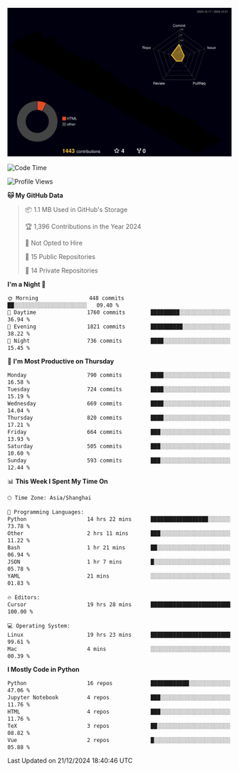 <!--![](https://raw.githubusercontent.com/BorisYang326/BorisYang326/output/github-contribution-grid-snake-dark.svg) -->
![](./profile-3d-contrib/profile-night-rainbow.svg)
<!--START_SECTION:waka-->
![Code Time](http://img.shields.io/badge/Code%20Time-698%20hrs%201%20min-blue)

![Profile Views](http://img.shields.io/badge/Profile%20Views-25-blue)

**🐱 My GitHub Data** 

> 📦 1.1 MB Used in GitHub's Storage 
 > 
> 🏆 1,396 Contributions in the Year 2024
 > 
> 🚫 Not Opted to Hire
 > 
> 📜 15 Public Repositories 
 > 
> 🔑 14 Private Repositories 
 > 
**I'm a Night 🦉** 

```text
🌞 Morning                448 commits         ██░░░░░░░░░░░░░░░░░░░░░░░   09.40 % 
🌆 Daytime                1760 commits        █████████░░░░░░░░░░░░░░░░   36.94 % 
🌃 Evening                1821 commits        ██████████░░░░░░░░░░░░░░░   38.22 % 
🌙 Night                  736 commits         ████░░░░░░░░░░░░░░░░░░░░░   15.45 % 
```
📅 **I'm Most Productive on Thursday** 

```text
Monday                   790 commits         ████░░░░░░░░░░░░░░░░░░░░░   16.58 % 
Tuesday                  724 commits         ████░░░░░░░░░░░░░░░░░░░░░   15.19 % 
Wednesday                669 commits         ████░░░░░░░░░░░░░░░░░░░░░   14.04 % 
Thursday                 820 commits         ████░░░░░░░░░░░░░░░░░░░░░   17.21 % 
Friday                   664 commits         ███░░░░░░░░░░░░░░░░░░░░░░   13.93 % 
Saturday                 505 commits         ███░░░░░░░░░░░░░░░░░░░░░░   10.60 % 
Sunday                   593 commits         ███░░░░░░░░░░░░░░░░░░░░░░   12.44 % 
```


📊 **This Week I Spent My Time On** 

```text
🕑︎ Time Zone: Asia/Shanghai

💬 Programming Languages: 
Python                   14 hrs 22 mins      ██████████████████░░░░░░░   73.78 % 
Other                    2 hrs 11 mins       ███░░░░░░░░░░░░░░░░░░░░░░   11.22 % 
Bash                     1 hr 21 mins        ██░░░░░░░░░░░░░░░░░░░░░░░   06.94 % 
JSON                     1 hr 7 mins         █░░░░░░░░░░░░░░░░░░░░░░░░   05.78 % 
YAML                     21 mins             ░░░░░░░░░░░░░░░░░░░░░░░░░   01.83 % 

🔥 Editors: 
Cursor                   19 hrs 28 mins      █████████████████████████   100.00 % 

💻 Operating System: 
Linux                    19 hrs 23 mins      █████████████████████████   99.61 % 
Mac                      4 mins              ░░░░░░░░░░░░░░░░░░░░░░░░░   00.39 % 
```

**I Mostly Code in Python** 

```text
Python                   16 repos            ████████████░░░░░░░░░░░░░   47.06 % 
Jupyter Notebook         4 repos             ███░░░░░░░░░░░░░░░░░░░░░░   11.76 % 
HTML                     4 repos             ███░░░░░░░░░░░░░░░░░░░░░░   11.76 % 
TeX                      3 repos             ██░░░░░░░░░░░░░░░░░░░░░░░   08.82 % 
Vue                      2 repos             █░░░░░░░░░░░░░░░░░░░░░░░░   05.88 % 
```




 Last Updated on 21/12/2024 18:40:46 UTC
<!--END_SECTION:waka-->
